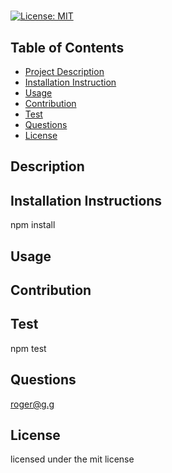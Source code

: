 
# 
[![License: MIT](https://img.shields.io/badge/License-MIT-yellow.svg)](https://opensource.org/licenses/MIT)


## Table of Contents
- [Project Description](#description)
- [Installation Instruction](#installation-instructions)
- [Usage](#usage)
- [Contribution](#contribution)
- [Test](#test)
- [Questions](#questions)
- [License](#license)

## Description


## Installation Instructions
npm install

## Usage


## Contribution


## Test
npm test

## Questions
roger@g.g



## License 
licensed under the mit license

        